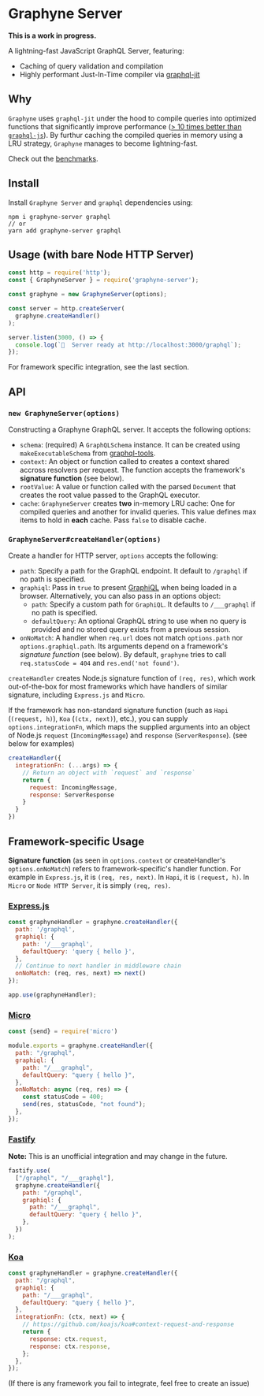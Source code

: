 # Graphyne Server

**This is a work in progress.**

A lightning-fast JavaScript GraphQL Server, featuring:

- Caching of query validation and compilation
- Highly performant Just-In-Time compiler via [graphql-jit](https://github.com/zalando-incubator/graphql-jit)

## Why

`Graphyne` uses `graphql-jit` under the hood to compile queries into optimized functions that significantly improve performance ([> 10 times better than `graphql-js`](https://github.com/zalando-incubator/graphql-jit#benchmarks)). By furthur caching the compiled queries in memory using a LRU strategy, `Graphyne` manages to become lightning-fast.

Check out the [benchmarks](/bench).

## Install

Install `Graphyne Server` and `graphql` dependencies using:

```shell
npm i graphyne-server graphql
// or
yarn add graphyne-server graphql
```

## Usage (with bare Node HTTP Server)

```javascript
const http = require('http');
const { GraphyneServer } = require('graphyne-server');

const graphyne = new GraphyneServer(options);

const server = http.createServer(
  graphyne.createHandler()
);

server.listen(3000, () => {
  console.log(`🚀  Server ready at http://localhost:3000/graphql`);
});
```

For framework specific integration, see the last section.

## API

### `new GraphyneServer(options)`

Constructing a Graphyne GraphQL server. It accepts the following options:

- `schema`: (required) A `GraphQLSchema` instance. It can be created using `makeExecutableSchema` from [graphql-tools](https://github.com/apollographql/graphql-tools).
- `context`: An object or function called to creates a context shared accross resolvers per request. The function accepts the framework's **signature function** (see below).
- `rootValue`: A value or function called with the parsed `Document` that creates the root value passed to the GraphQL executor.
- `cache`: `GraphyneServer` creates **two** in-memory LRU cache: One for compiled queries and another for invalid queries. This value defines max items to hold in **each** cache. Pass `false` to disable cache.

### `GraphyneServer#createHandler(options)`

Create a handler for HTTP server, `options` accepts the following:

- `path`: Specify a path for the GraphQL endpoint. It default to `/graphql` if no path is specified.
- `graphiql`: Pass in `true` to present [GraphiQL](https://github.com/graphql/graphiql) when being loaded in a browser. Alternatively, you can also pass in an options object:
  - `path`: Specify a custom path for `GraphiQL`. It defaults to `/___graphql` if no path is specified.
  - `defaultQuery`: An optional GraphQL string to use when no query is provided and no stored query exists from a previous session.
- `onNoMatch`: A handler when `req.url` does not match `options.path` nor `options.graphiql.path`. Its arguments depend on a framework's *signature function* (see below). By default, `graphyne` tries to call `req.statusCode = 404` and `res.end('not found')`.

`createHandler` creates Node.js signature function of `(req, res)`, which work out-of-the-box for most frameworks which have handlers of similar signature, including `Express.js` and `Micro`.

If the framework has non-standard signature function (such as `Hapi` (`(request, h)`), `Koa` (`(ctx, next)`), etc.), you can supply `options.integrationFn`, which maps the supplied arguments into an object of Node.js `request` (`IncomingMessage`) and `response` (`ServerResponse`). (see below for examples)

```javascript
createHandler({
  integrationFn: (...args) => {
    // Return an object with `request` and `response`
    return {
      request: IncomingMessage,
      response: ServerResponse
    }
  }
})
```

## Framework-specific Usage

**Signature function** (as seen in `options.context` or createHandler's `options.onNoMatch`) refers to framework-specific's handler function. For example in `Express.js`, it is `(req, res, next)`. In `Hapi`, it is `(request, h)`. In `Micro` or `Node HTTP Server`, it is simply `(req, res)`.

### [Express.js](https://github.com/expressjs/express)

```javascript
const graphyneHandler = graphyne.createHandler({
  path: '/graphql',
  graphiql: {
    path: '/___graphql',
    defaultQuery: 'query { hello }',
  },
  // Continue to next handler in middleware chain
  onNoMatch: (req, res, next) => next()
});

app.use(graphyneHandler);
```

### [Micro](https://github.com/zeit/micro)

```javascript
const {send} = require('micro')

module.exports = graphyne.createHandler({
  path: "/graphql",
  graphiql: {
    path: "/___graphql",
    defaultQuery: "query { hello }",
  },
  onNoMatch: async (req, res) => {
    const statusCode = 400;
    send(res, statusCode, "not found");
  },
});
```

### [Fastify](https://github.com/fastify/fastify)

**Note:** This is an unofficial integration and may change in the future.

```javascript
fastify.use(
  ["/graphql", "/___graphql"],
  graphyne.createHandler({
    path: "/graphql",
    graphiql: {
      path: "/___graphql",
      defaultQuery: "query { hello }",
    },
  })
);
```

### [Koa](https://github.com/koajs/koa)

```javascript
const graphyneHandler = graphyne.createHandler({
  path: "/graphql",
  graphiql: {
    path: "/___graphql",
    defaultQuery: "query { hello }",
  },
  integrationFn: (ctx, next) => {
    // https://github.com/koajs/koa#context-request-and-response
    return {
      response: ctx.request,
      response: ctx.response,
    };
  },
});
```

(If there is any framework you fail to integrate, feel free to create an issue)

